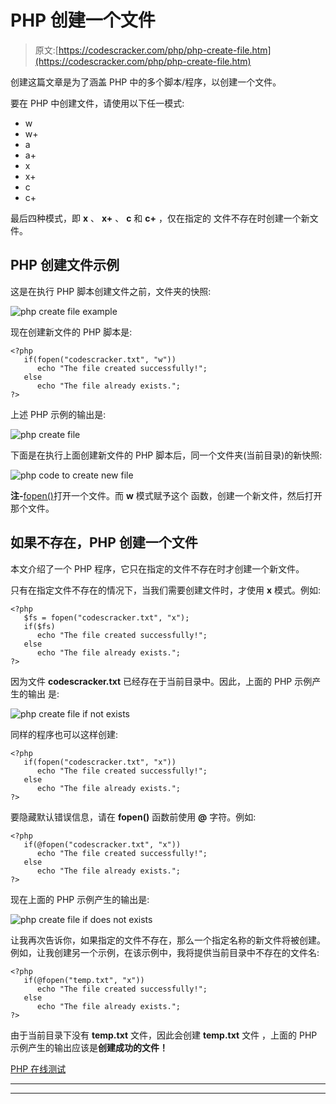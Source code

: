 # PHP 创建一个文件

> 原文:[https://codescracker.com/php/php-create-file.htm](https://codescracker.com/php/php-create-file.htm)

创建这篇文章是为了涵盖 PHP 中的多个脚本/程序，以创建一个文件。

要在 PHP 中创建文件，请使用以下任一模式:

*   w
*   w+
*   a
*   a+
*   x
*   x+
*   c
*   c+

最后四种模式，即 **x** 、 **x+** 、 **c** 和 **c+** ，仅在指定的 文件不存在时创建一个新文件。

## PHP 创建文件示例

这是在执行 PHP 脚本创建文件之前，文件夹的快照:

![php create file example](../Images/a1ac8b0fa364afb06bfea5ca4545f778.png)

现在创建新文件的 PHP 脚本是:

```
<?php
   if(fopen("codescracker.txt", "w"))
      echo "The file created successfully!";
   else
      echo "The file already exists.";
?>
```

上述 PHP 示例的输出是:

![php create file](../Images/4c1d679ead4795fbc2f03713ae1c7289.png)

下面是在执行上面创建新文件的 PHP 脚本后，同一个文件夹(当前目录)的新快照:

![php code to create new file](../Images/f4c75bd3632f74f84b5b0603f1ce320b.png)

**注-**[fopen()](/php/php-open-file.htm)打开一个文件。而 **w** 模式赋予这个 函数，创建一个新文件，然后打开那个文件。

## 如果不存在，PHP 创建一个文件

本文介绍了一个 PHP 程序，它只在指定的文件不存在时才创建一个新文件。

只有在指定文件不存在的情况下，当我们需要创建文件时，才使用 **x** 模式。例如:

```
<?php
   $fs = fopen("codescracker.txt", "x");
   if($fs)
      echo "The file created successfully!";
   else
      echo "The file already exists.";
?>
```

因为文件 **codescracker.txt** 已经存在于当前目录中。因此，上面的 PHP 示例产生的输出 是:

![php create file if not exists](../Images/d6c409c6b45a114fb2e8ab6552ac8845.png)

同样的程序也可以这样创建:

```
<?php
   if(fopen("codescracker.txt", "x"))
      echo "The file created successfully!";
   else
      echo "The file already exists.";
?>
```

要隐藏默认错误信息，请在 **fopen()** 函数前使用 **@** 字符。例如:

```
<?php
   if(@fopen("codescracker.txt", "x"))
      echo "The file created successfully!";
   else
      echo "The file already exists.";
?>
```

现在上面的 PHP 示例产生的输出是:

![php create file if does not exists](../Images/7f13830bacc50d0c89c7df62378d67b2.png)

让我再次告诉你，如果指定的文件不存在，那么一个指定名称的新文件将被创建。例如，让我创建另一个示例，在该示例中，我将提供当前目录中不存在的文件名:

```
<?php
   if(@fopen("temp.txt", "x"))
      echo "The file created successfully!";
   else
      echo "The file already exists.";
?>
```

由于当前目录下没有 **temp.txt** 文件，因此会创建 **temp.txt** 文件 ，上面的 PHP 示例产生的输出应该是**创建成功的文件！**

[PHP 在线测试](/exam/showtest.php?subid=8)

* * *

* * *